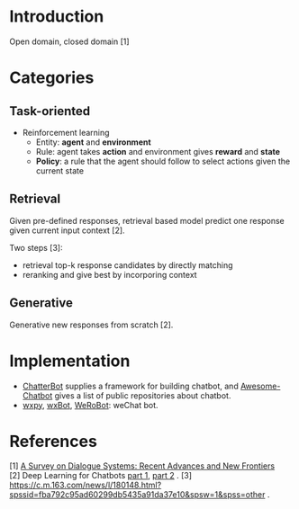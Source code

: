 # Introduction
Open domain, closed domain [1]

# Categories
## Task-oriented
- Reinforcement learning
  - Entity: **agent** and **environment** 
  - Rule: agent takes **action** and environment gives **reward** and **state**
  - **Policy**: a rule that the agent should follow to select actions given the current state

## Retrieval
Given pre-defined responses, retrieval based model predict one response given current input context [2].  

Two steps [3]:  
- retrieval top-k response candidates by directly matching
- reranking and give best by incorporing context

## Generative
Generative new responses from scratch [2].

# Implementation
- [ChatterBot](https://github.com/gunthercox/ChatterBot) supplies a framework for building chatbot, and [Awesome-Chatbot](https://github.com/fendouai/Awesome-Chatbot) gives a list of public repositories about chatbot.
- [wxpy](https://github.com/youfou/wxpy), [wxBot](https://github.com/liuwons/wxBot), [WeRoBot](https://github.com/offu/WeRoBot): weChat bot.

# References
[1] [A Survey on Dialogue Systems: Recent Advances and New Frontiers](https://arxiv.org/pdf/1711.01731.pdf)  
[2] Deep Learning for Chatbots [part 1](http://www.wildml.com/2016/04/deep-learning-for-chatbots-part-1-introduction/), [part 2](http://www.wildml.com/2016/07/deep-learning-for-chatbots-2-retrieval-based-model-tensorflow/) . 
[3] https://c.m.163.com/news/l/180148.html?spssid=fba792c95ad60299db5435a91da37e10&spsw=1&spss=other . 

